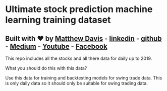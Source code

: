 # Ultimate stock prediction machine learning training dataset
## Built with :heart: by [Matthew Davis](https://www.linkedin.com/in/tech-lead-matt-davis/) - [linkedin](https://www.linkedin.com/in/tech-lead-matt-davis/) - [github](https://github.com/Deamoner) - [Medium](https://medium.com/@mdavis_71283) - [Youtube](https://www.youtube.com/channel/UCJNZxBqs8ElqouPqAkZLlqg) - [Facebook](https://www.facebook.com/matthewjamesdavis/)

This repo includes all the stocks and all there data for daily up to 2019.

What you should do this with this data?

Use this data for training and backtesting models for swing trade data.
This is only daily data so it should only be suitable for swing trading data.

